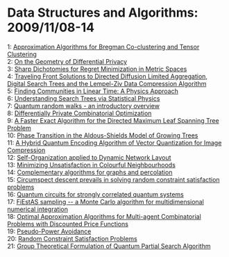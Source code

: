 # Data Structures and Algorithms: 2009/11/08-14  
1: [Approximation Algorithms for Bregman Co-clustering and Tensor Clustering](https://doi.org/10.48550/arXiv.0812.0389)  
2: [On the Geometry of Differential Privacy](https://doi.org/10.48550/arXiv.0907.3754)  
3: [Sharp Dichotomies for Regret Minimization in Metric Spaces](https://doi.org/10.48550/arXiv.0911.1174)  
4: [Traveling Front Solutions to Directed Diffusion Limited Aggregation,  Digital Search Trees and the Lempel-Ziv Data Compression Algorithm](https://doi.org/10.48550/arXiv.cond-mat/0305097)  
5: [Finding Communities in Linear Time: A Physics Approach](https://doi.org/10.48550/arXiv.cond-mat/0310600)  
6: [Understanding Search Trees via Statistical Physics](https://doi.org/10.48550/arXiv.cond-mat/0410498)  
7: [Quantum random walks - an introductory overview](https://doi.org/10.48550/arXiv.quant-ph/0303081)  
8: [Differentially Private Combinatorial Optimization](https://doi.org/10.48550/arXiv.0903.4510)  
9: [A Faster Exact Algorithm for the Directed Maximum Leaf Spanning Tree  Problem](https://doi.org/10.48550/arXiv.0911.1900)  
10: [Phase Transition in the Aldous-Shields Model of Growing Trees](https://doi.org/10.48550/arXiv.cond-mat/0510429)  
11: [A Hybrid Quantum Encoding Algorithm of Vector Quantization for Image  Compression](https://doi.org/10.48550/arXiv.cs/0605002)  
12: [Self-Organization applied to Dynamic Network Layout](https://doi.org/10.48550/arXiv.0704.1748)  
13: [Minimizing Unsatisfaction in Colourful Neighbourhoods](https://doi.org/10.48550/arXiv.0704.3835)  
14: [Complementary algorithms for graphs and percolation](https://doi.org/10.48550/arXiv.0708.0600)  
15: [Circumspect descent prevails in solving random constraint satisfaction  problems](https://doi.org/10.48550/arXiv.0711.4902)  
16: [Quantum circuits for strongly correlated quantum systems](https://doi.org/10.48550/arXiv.0804.1888)  
17: [FiEstAS sampling -- a Monte Carlo algorithm for multidimensional  numerical integration](https://doi.org/10.48550/arXiv.0807.4479)  
18: [Optimal Approximation Algorithms for Multi-agent Combinatorial Problems  with Discounted Price Functions](https://doi.org/10.48550/arXiv.0911.1346)  
19: [Pseudo-Power Avoidance](https://doi.org/10.48550/arXiv.0911.2233)  
20: [Random Constraint Satisfaction Problems](https://doi.org/10.48550/arXiv.0911.2322)  
21: [Group Theoretical Formulation of Quantum Partial Search Algorithm](https://doi.org/10.48550/arXiv.quant-ph/0609205)  